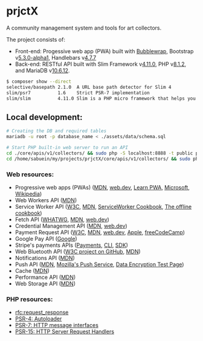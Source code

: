 # prjctX

A community management system and tools for art collectors.

The project consists of:
- Front-end: Progessive web app (PWA) built with [Bubblewrap][bubblewrap], Bootstrap v[5.3.0-alpha1][bootstrap], Handlebars v[4.7.7][handlebars]
- Back-end: RESTful API built with Slim Framework v[4.11.0][slim], PHP v[8.1.2][php], and MariaDB v[10.6.12][mariadb].

```bash
$ composer show --direct 
selective/basepath 2.1.0  A URL base path detector for Slim 4
slim/psr7          1.6    Strict PSR-7 implementation
slim/slim          4.11.0 Slim is a PHP micro framework that helps you quickly write simple yet powerful web applications and APIs
```

## Local development:

```bash
# Creating the DB and required tables
mariadb -u root -p database_name < ./assets/data/schema.sql

# Start PHP built-in web server to run an API
cd ./core/apis/v1/collectors/ && sudo php -S localhost:8888 -t public public/index.php
cd /home/sabuein/my/projects/prjctX/core/apis/v1/collectors/ && sudo php -S localhost:8888 -t public public/index.php
```

### Web resources:

- Progressive web apps (PWAs) ([MDN][pwamdn], [web.dev][pwaweb], [Learn PWA][learnpwaweb], [Microsoft][mspwa], [Wikipedia][pwawiki])
- Web Workers API ([MDN][workermdn])
- Service Worker API ([W3C][workerw3c], [MDN][servicemdn], [ServiceWorker Cookbook][swmozillabook], [The offline cookbook][offlinebook])
- Fetch API ([WHATWG][fetchwhat], [MDN][fetchmdn], [web.dev][fetchweb])
- Credential Management API ([MDN][creapimdn], [web.dev][creapiweb])
- Payment Request API ([W3C][payw3c], [MDN][paymdn], [web.dev][payweb], [Apple][payapple], [freeCodeCamp][payfreecode])
- Google Pay API ([Google][paygoogle])
- Stripe's payments APIs ([Payments][stripeapis], [CLI][stripcli], [SDK][stripephp])
- Web Bluetooth API ([W3C project on GitHub][btw3c], [MDN][btmdn])
- Notifications API ([MDN][notifimdn])
- Push API ([MDN][pushmdn], [Mozilla's Push Service][mozillapush], [Data Encryption Test Page][pushdatatest])
- Cache ([MDN][cachemdn])
- Performance API ([MDN][performdn])
- Web Storage API ([MDN][storagemdn])

### PHP resources:

- [rfc:request_response][rfc_rr]
- [PSR-4: Autoloader][psr4]
- [PSR-7: HTTP message interfaces][psr7]
- [PSR-15: HTTP Server Request Handlers][psr15]

[slim]: https://www.slimframework.com/2022/11/06/slim-4.11.0-release.html "Slim 4.11.0 released - Slim Framework"
[php]: https://www.php.net/releases/8_1_2.php "PHP: PHP 8.1.2 Release Announcement"
[mariadb]: https://mariadb.com/kb/en/mariadb-10-6-12-release-notes/ "MariaDB 10.6.12 Release Notes - MariaDB Knowledge Base"
[psr4]: https://www.php-fig.org/psr/psr-4/ "PSR-4: Autoloader - PHP-FIG"
[psr7]: https://www.php-fig.org/psr/psr-7/ "PSR-7: HTTP message interfaces - PHP-FIG"
[psr15]: https://www.php-fig.org/psr/psr-15/ "PSR-15: HTTP Server Request Handlers - PHP-FIG"
[fetchwhat]: https://fetch.spec.whatwg.org/ "Fetch Standard"
[fetchmdn]: https://developer.mozilla.org/en-US/docs/Web/API/Fetch_API "Fetch API - Web APIs | MDN"
[fetchweb]: https://web.dev/introduction-to-fetch/ "Introduction to fetch()"
[creapimdn]: https://developer.mozilla.org/en-US/docs/Web/API/Credential_Management_API "Credential Management API - Web APIs | MDN"
[creapiweb]: https://web.dev/security-credential-management/ "The Credential Management API"
[payw3c]: https://www.w3.org/TR/payment-request/ "Payment Request API"
[paymdn]: https://developer.mozilla.org/en-US/docs/Web/API/Payment_Request_API "Payment Request API - Web APIs | MDN"
[payweb]: https://web.dev/how-payment-request-api-works/ "How Payment Request API works"
[payapple]: https://developer.apple.com/documentation/apple_pay_on_the_web/payment_request_api "Payment Request API | Apple Developer Documentation"
[stripeapis]: https://stripe.com/docs/payments/online-payments "Get started with Stripe APIs | Stripe Documentation"
[stripcli]: https://stripe.com/docs/stripe-cli/overview "Stripe CLI | Stripe Documentation"
[stripephp]: https://github.com/stripe/stripe-php "stripe/stripe-php: PHP library for the Stripe API"
[paygoogle]: https://developers.google.com/pay/api/web/overview "Overview  |  Google Pay API  |  Google Developers"
[payfreecode]: https://www.freecodecamp.org/news/payment-request-api-javascript/ "How to Use the Payment Request API in JavaScript"
[rfc_rr]: https://wiki.php.net/rfc/request_response "PHP: rfc:request_response"
[bootstrap]: https://getbootstrap.com/docs/5.3/getting-started/introduction/ "Get started with Bootstrap · Bootstrap v5.3"
[btmdn]: https://developer.mozilla.org/en-US/docs/Web/API/Web_Bluetooth_API "Web Bluetooth API - Web APIs | MDN"
[btw3c]: https://github.com/WebBluetoothCG/web-bluetooth "WebBluetoothCG/web-bluetooth: Bluetooth support for the Web."
[pwamdn]: https://developer.mozilla.org/en-US/docs/Web/Progressive_web_apps "Progressive web apps (PWAs) | MDN"
[pwaweb]: https://web.dev/progressive-web-apps/ "Progressive Web Apps - web.dev"
[learnpwaweb]: https://web.dev/learn/pwa/ "Learn PWA"
[pushmdn]: https://developer.mozilla.org/en-US/docs/Web/API/Push_API "Push API - Web APIs | MDN"
[notifimdn]: https://developer.mozilla.org/en-US/docs/Web/API/Notifications_API "Notifications API - Web APIs | MDN"
[servicemdn]: https://developer.mozilla.org/en-US/docs/Web/API/Service_Worker_API "Service Worker API"
[workermdn]: https://developer.mozilla.org/en-US/docs/Web/API/Web_Workers_API "Web Workers API - Web APIs | MDN"
[pushdatatest]: https://jrconlin.github.io/WebPushDataTestPage/ "Web Push: Data Encryption Test Page"
[cachemdn]: https://developer.mozilla.org/en-US/docs/Web/API/Cache "Cache - Web APIs | MDN"
[mozillapush]: https://blog.mozilla.org/services/2016/08/23/sending-vapid-identified-webpush-notifications-via-mozillas-push-service/ "Sending VAPID identified WebPush Notifications via Mozilla’s Push Service | Mozilla Services"
[mspwa]: https://learn.microsoft.com/en-us/microsoft-edge/progressive-web-apps-chromium/ "Overview of Progressive Web Apps (PWAs) - Microsoft Edge Development | Microsoft Learn"
[performdn]: https://developer.mozilla.org/en-US/docs/Web/API/Performance_API "Performance API - Web APIs | MDN"
[storagemdn]: https://developer.mozilla.org/en-US/docs/Web/API/Web_Storage_API "Web Storage API - Web APIs | MDN"
[handlebars]: https://handlebarsjs.com/installation/#downloading-handlebars "Handlebars"
[bubblewrap]: https://github.com/GoogleChromeLabs/bubblewrap "GoogleChromeLabs/bubblewrap: Bubblewrap is a Command Line Interface (CLI) that helps developers to create a Project for an Android application that launches an existing Progressive Web App (PWAs) using a Trusted Web Activity."
[workerw3c]: https://www.w3.org/TR/service-workers/ "Service Workers"
[pwawiki]: https://en.wikipedia.org/wiki/Progressive_web_app "Progressive web app - Wikipedia"
[swmozillabook]: https://serviceworke.rs/ "IGRICE Za Decu Od 3 Do 103 godine - ServiceWorker Cookbook"
[offlinebook]: https://jakearchibald.com/2014/offline-cookbook/ "The offline cookbook - JakeArchibald.com"